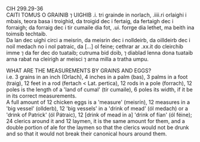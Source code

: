 CIH 299.29-36  
CAITI TOMUS O GRAINIB ⁊ UIGHIB .i. tri grainde in norlach, .iiii.ri orlaighi i mbais, teora basa i troighid, da troigid dec i fertaig, da fertaigh dec i forraigh; da forraig dec i tir cumaile dia fot, .ui. forrge dia lethet, ma beith ina toimsib techtaib.  
Da lan dec uighi circi a meisrin, da meisrin dec i nolldeirb, da oilldeirb dec i noil medach no i nol patraic, da \[...] ol feine; cethrar ar .xx.it do cleirchib imme ⁊ da fer dec do tuataib; cutruma bid doib, ⁊ diablad lenna dona tuataib arna rabat na cleirigh ar meisci ⁊ arna milla a tratha umpu.  

WHAT ARE THE MEASUREMENTS BY GRAINS AND EGGS?  
i.e. 3 grains in an inch (Orlach), 4 inches in a palm (bas), 3 palms in a foot (traig), 12 feet in a rod (fertach < Lat. pertica), 12 rods in a pole (forrach), 12 poles is the length of a 'land of cumal' (tír cumaile), 6 poles its width, if it be in its correct measurements.  
A full amount of 12 chicken eggs is a 'measure' (meisrín), 12 measures in a 'big vessel' (ollderb), 12 'big vessels' in a 'drink of mead' (ól medach) or a 'drink of Patrick' (ól Pátraic), 12 \[drink of mead in a] 'drink of fían' (ól féine); 24 clerics around it and 12 laymen, it is the same amount for them, and a double portion of ale for the laymen so that the clerics would not be drunk and so that it would not break their canonical hours around them.
